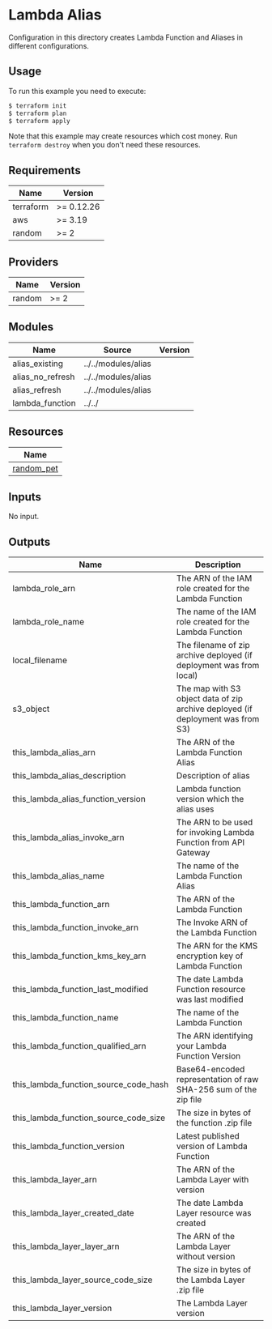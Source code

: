 # Lambda Alias

Configuration in this directory creates Lambda Function and Aliases in different configurations.

## Usage

To run this example you need to execute:

```bash
$ terraform init
$ terraform plan
$ terraform apply
```

Note that this example may create resources which cost money. Run `terraform destroy` when you don't need these resources.

<!-- BEGINNING OF PRE-COMMIT-TERRAFORM DOCS HOOK -->
## Requirements

| Name | Version |
|------|---------|
| terraform | >= 0.12.26 |
| aws | >= 3.19 |
| random | >= 2 |

## Providers

| Name | Version |
|------|---------|
| random | >= 2 |

## Modules

| Name | Source | Version |
|------|--------|---------|
| alias_existing | ../../modules/alias |  |
| alias_no_refresh | ../../modules/alias |  |
| alias_refresh | ../../modules/alias |  |
| lambda_function | ../../ |  |

## Resources

| Name |
|------|
| [random_pet](https://registry.terraform.io/providers/hashicorp/random/latest/docs/resources/pet) |

## Inputs

No input.

## Outputs

| Name | Description |
|------|-------------|
| lambda\_role\_arn | The ARN of the IAM role created for the Lambda Function |
| lambda\_role\_name | The name of the IAM role created for the Lambda Function |
| local\_filename | The filename of zip archive deployed (if deployment was from local) |
| s3\_object | The map with S3 object data of zip archive deployed (if deployment was from S3) |
| this\_lambda\_alias\_arn | The ARN of the Lambda Function Alias |
| this\_lambda\_alias\_description | Description of alias |
| this\_lambda\_alias\_function\_version | Lambda function version which the alias uses |
| this\_lambda\_alias\_invoke\_arn | The ARN to be used for invoking Lambda Function from API Gateway |
| this\_lambda\_alias\_name | The name of the Lambda Function Alias |
| this\_lambda\_function\_arn | The ARN of the Lambda Function |
| this\_lambda\_function\_invoke\_arn | The Invoke ARN of the Lambda Function |
| this\_lambda\_function\_kms\_key\_arn | The ARN for the KMS encryption key of Lambda Function |
| this\_lambda\_function\_last\_modified | The date Lambda Function resource was last modified |
| this\_lambda\_function\_name | The name of the Lambda Function |
| this\_lambda\_function\_qualified\_arn | The ARN identifying your Lambda Function Version |
| this\_lambda\_function\_source\_code\_hash | Base64-encoded representation of raw SHA-256 sum of the zip file |
| this\_lambda\_function\_source\_code\_size | The size in bytes of the function .zip file |
| this\_lambda\_function\_version | Latest published version of Lambda Function |
| this\_lambda\_layer\_arn | The ARN of the Lambda Layer with version |
| this\_lambda\_layer\_created\_date | The date Lambda Layer resource was created |
| this\_lambda\_layer\_layer\_arn | The ARN of the Lambda Layer without version |
| this\_lambda\_layer\_source\_code\_size | The size in bytes of the Lambda Layer .zip file |
| this\_lambda\_layer\_version | The Lambda Layer version |
<!-- END OF PRE-COMMIT-TERRAFORM DOCS HOOK -->
